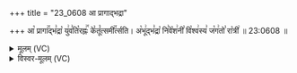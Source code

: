 +++
title = "23_0608 आ प्रागाद्भद्रा"

+++
आ꣡ प्रागा꣢꣯द्भ꣣द्रा꣡ यु꣢व꣣ति꣡रह्नः꣢꣯ के꣣तूं꣡त्समी꣢꣯र्त्सति। अ꣡भू꣢द्भ꣣द्रा꣡ नि꣣वे꣡श꣢नी꣣ वि꣡श्व꣢स्य꣣ ज꣡ग꣢तो꣣ रा꣡त्री꣢ ॥ 23:0608 ॥

<details><summary>मूलम् (VC)</summary>

आ꣡ प्रागा꣢꣯द्भ꣣द्रा꣡ यु꣢व꣣ति꣡रह्नः꣢꣯ के꣣तू꣡न्त्समी꣢꣯र्त्सति । अ꣡भू꣢द्भ꣣द्रा꣡ नि꣣वे꣡श꣢नी꣣ वि꣡श्व꣢स्य꣣ ज꣡ग꣢तो꣣ रा꣡त्री꣢ ॥६०८
</details>

<details><summary>विस्वर-मूलम् (VC)</summary>

आ प्रागाद्भद्रा युवतिरह्नः केतून्त्समीर्त्सति । अभूद्भद्रा निवेशनी विश्वस्य जगतो रात्री ॥६०८
</details>